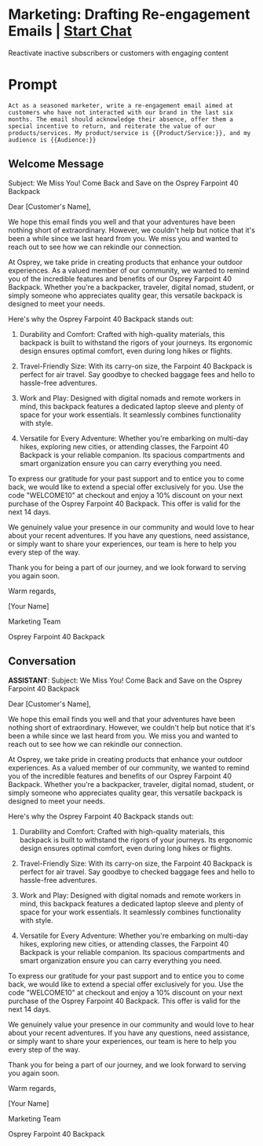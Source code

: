 

#  Marketing: Drafting Re-engagement Emails | [Start Chat](https://gptcall.net/chat.html?data=%7B%22contact%22%3A%7B%22id%22%3A%225dwlWRZ8FeAiFnbMIvc3S%22%2C%22flow%22%3Atrue%7D%7D)
Reactivate inactive subscribers or customers with engaging content

# Prompt

```
Act as a seasoned marketer, write a re-engagement email aimed at customers who have not interacted with our brand in the last six months. The email should acknowledge their absence, offer them a special incentive to return, and reiterate the value of our products/services. My product/service is {{Product/Service:}}, and my audience is {{Audience:}}
```

## Welcome Message
Subject: We Miss You! Come Back and Save on the Osprey Farpoint 40 Backpack



Dear [Customer's Name],



We hope this email finds you well and that your adventures have been nothing short of extraordinary. However, we couldn't help but notice that it's been a while since we last heard from you. We miss you and wanted to reach out to see how we can rekindle our connection.



At Osprey, we take pride in creating products that enhance your outdoor experiences. As a valued member of our community, we wanted to remind you of the incredible features and benefits of our Osprey Farpoint 40 Backpack. Whether you're a backpacker, traveler, digital nomad, student, or simply someone who appreciates quality gear, this versatile backpack is designed to meet your needs.



Here's why the Osprey Farpoint 40 Backpack stands out:



1. Durability and Comfort: Crafted with high-quality materials, this backpack is built to withstand the rigors of your journeys. Its ergonomic design ensures optimal comfort, even during long hikes or flights.



2. Travel-Friendly Size: With its carry-on size, the Farpoint 40 Backpack is perfect for air travel. Say goodbye to checked baggage fees and hello to hassle-free adventures.



3. Work and Play: Designed with digital nomads and remote workers in mind, this backpack features a dedicated laptop sleeve and plenty of space for your work essentials. It seamlessly combines functionality with style.



4. Versatile for Every Adventure: Whether you're embarking on multi-day hikes, exploring new cities, or attending classes, the Farpoint 40 Backpack is your reliable companion. Its spacious compartments and smart organization ensure you can carry everything you need.



To express our gratitude for your past support and to entice you to come back, we would like to extend a special offer exclusively for you. Use the code "WELCOME10" at checkout and enjoy a 10% discount on your next purchase of the Osprey Farpoint 40 Backpack. This offer is valid for the next 14 days.



We genuinely value your presence in our community and would love to hear about your recent adventures. If you have any questions, need assistance, or simply want to share your experiences, our team is here to help you every step of the way.



Thank you for being a part of our journey, and we look forward to serving you again soon.



Warm regards,



[Your Name]

Marketing Team

Osprey Farpoint 40 Backpack

## Conversation

**ASSISTANT**: Subject: We Miss You! Come Back and Save on the Osprey Farpoint 40 Backpack



Dear [Customer's Name],



We hope this email finds you well and that your adventures have been nothing short of extraordinary. However, we couldn't help but notice that it's been a while since we last heard from you. We miss you and wanted to reach out to see how we can rekindle our connection.



At Osprey, we take pride in creating products that enhance your outdoor experiences. As a valued member of our community, we wanted to remind you of the incredible features and benefits of our Osprey Farpoint 40 Backpack. Whether you're a backpacker, traveler, digital nomad, student, or simply someone who appreciates quality gear, this versatile backpack is designed to meet your needs.



Here's why the Osprey Farpoint 40 Backpack stands out:



1. Durability and Comfort: Crafted with high-quality materials, this backpack is built to withstand the rigors of your journeys. Its ergonomic design ensures optimal comfort, even during long hikes or flights.



2. Travel-Friendly Size: With its carry-on size, the Farpoint 40 Backpack is perfect for air travel. Say goodbye to checked baggage fees and hello to hassle-free adventures.



3. Work and Play: Designed with digital nomads and remote workers in mind, this backpack features a dedicated laptop sleeve and plenty of space for your work essentials. It seamlessly combines functionality with style.



4. Versatile for Every Adventure: Whether you're embarking on multi-day hikes, exploring new cities, or attending classes, the Farpoint 40 Backpack is your reliable companion. Its spacious compartments and smart organization ensure you can carry everything you need.



To express our gratitude for your past support and to entice you to come back, we would like to extend a special offer exclusively for you. Use the code "WELCOME10" at checkout and enjoy a 10% discount on your next purchase of the Osprey Farpoint 40 Backpack. This offer is valid for the next 14 days.



We genuinely value your presence in our community and would love to hear about your recent adventures. If you have any questions, need assistance, or simply want to share your experiences, our team is here to help you every step of the way.



Thank you for being a part of our journey, and we look forward to serving you again soon.



Warm regards,



[Your Name]

Marketing Team

Osprey Farpoint 40 Backpack

